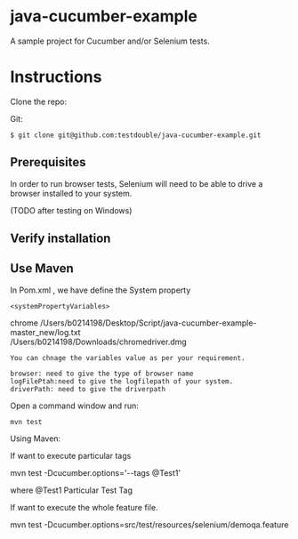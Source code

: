 # java-cucumber-example

A sample project for Cucumber and/or Selenium tests.

# Instructions

Clone the repo:

Git:
```
$ git clone git@github.com:testdouble/java-cucumber-example.git
```



## Prerequisites

In order to run browser tests, Selenium will need to be able to drive a browser
installed to your system.

(TODO after testing on Windows)

## Verify installation

## Use Maven



 In Pom.xml , we have define the System property 
 
 	<systemPropertyVariables>
<browser>chrome</browser>
 <logFilePtah>/Users/b0214198/Desktop/Script/java-cucumber-example-master_new/log.txt</logFilePtah>						
<driverPath>/Users/b0214198/Downloads/chromedriver.dmg</driverPath>
	</systemPropertyVariables>
	
	You can chnage the variables value as per your requirement.
	
	browser: need to give the type of browser name
	logFilePtah:need to give the logfilepath of your system.
	driverPath: need to give the driverpath
	
					
Open a command window and run:

    mvn test

Using Maven:

If want to execute particular tags

  mvn test -Dcucumber.options='--tags @Test1'

where @Test1 Particular Test Tag

If want to execute the whole feature file.

  mvn test -Dcucumber.options=src/test/resources/selenium/demoqa.feature


